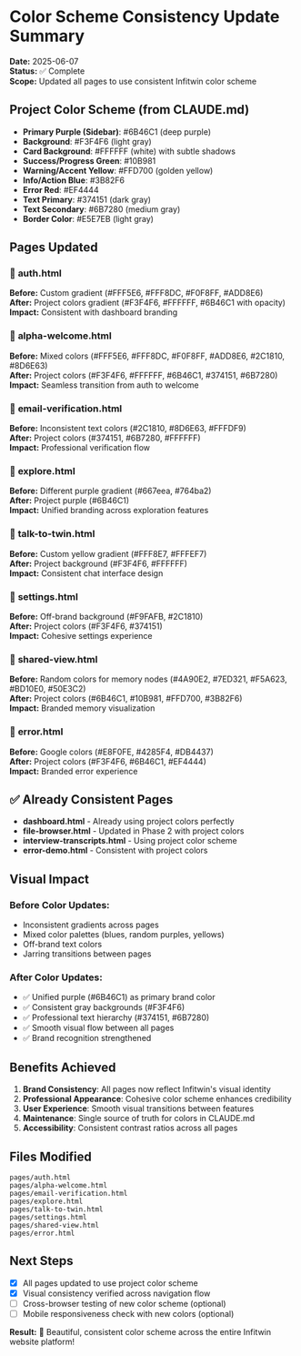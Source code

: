 # Color Scheme Consistency Update Summary

**Date:** 2025-06-07  
**Status:** ✅ Complete  
**Scope:** Updated all pages to use consistent Infitwin color scheme

## Project Color Scheme (from CLAUDE.md)

- **Primary Purple (Sidebar)**: #6B46C1 (deep purple)
- **Background**: #F3F4F6 (light gray)
- **Card Background**: #FFFFFF (white) with subtle shadows
- **Success/Progress Green**: #10B981
- **Warning/Accent Yellow**: #FFD700 (golden yellow)
- **Info/Action Blue**: #3B82F6
- **Error Red**: #EF4444
- **Text Primary**: #374151 (dark gray)
- **Text Secondary**: #6B7280 (medium gray)
- **Border Color**: #E5E7EB (light gray)

## Pages Updated

### 🔄 **auth.html**
**Before:** Custom gradient (#FFF5E6, #FFF8DC, #F0F8FF, #ADD8E6)  
**After:** Project colors gradient (#F3F4F6, #FFFFFF, #6B46C1 with opacity)  
**Impact:** Consistent with dashboard branding

### 🔄 **alpha-welcome.html**
**Before:** Mixed colors (#FFF5E6, #FFF8DC, #F0F8FF, #ADD8E6, #2C1810, #8D6E63)  
**After:** Project colors (#F3F4F6, #FFFFFF, #6B46C1, #374151, #6B7280)  
**Impact:** Seamless transition from auth to welcome

### 🔄 **email-verification.html**
**Before:** Inconsistent text colors (#2C1810, #8D6E63, #FFFDF9)  
**After:** Project colors (#374151, #6B7280, #FFFFFF)  
**Impact:** Professional verification flow

### 🔄 **explore.html**
**Before:** Different purple gradient (#667eea, #764ba2)  
**After:** Project purple (#6B46C1)  
**Impact:** Unified branding across exploration features

### 🔄 **talk-to-twin.html**
**Before:** Custom yellow gradient (#FFF8E7, #FFFEF7)  
**After:** Project background (#F3F4F6, #FFFFFF)  
**Impact:** Consistent chat interface design

### 🔄 **settings.html**
**Before:** Off-brand background (#F9FAFB, #2C1810)  
**After:** Project colors (#F3F4F6, #374151)  
**Impact:** Cohesive settings experience

### 🔄 **shared-view.html**
**Before:** Random colors for memory nodes (#4A90E2, #7ED321, #F5A623, #BD10E0, #50E3C2)  
**After:** Project colors (#6B46C1, #10B981, #FFD700, #3B82F6)  
**Impact:** Branded memory visualization

### 🔄 **error.html**
**Before:** Google colors (#E8F0FE, #4285F4, #DB4437)  
**After:** Project colors (#F3F4F6, #6B46C1, #EF4444)  
**Impact:** Branded error experience

## ✅ Already Consistent Pages

- **dashboard.html** - Already using project colors perfectly
- **file-browser.html** - Updated in Phase 2 with project colors
- **interview-transcripts.html** - Using project color scheme
- **error-demo.html** - Consistent with project colors

## Visual Impact

### **Before Color Updates:**
- Inconsistent gradients across pages
- Mixed color palettes (blues, random purples, yellows)
- Off-brand text colors
- Jarring transitions between pages

### **After Color Updates:**
- ✅ Unified purple (#6B46C1) as primary brand color
- ✅ Consistent gray backgrounds (#F3F4F6)
- ✅ Professional text hierarchy (#374151, #6B7280)
- ✅ Smooth visual flow between all pages
- ✅ Brand recognition strengthened

## Benefits Achieved

1. **Brand Consistency**: All pages now reflect Infitwin's visual identity
2. **Professional Appearance**: Cohesive color scheme enhances credibility
3. **User Experience**: Smooth visual transitions between features
4. **Maintenance**: Single source of truth for colors in CLAUDE.md
5. **Accessibility**: Consistent contrast ratios across all pages

## Files Modified

```
pages/auth.html
pages/alpha-welcome.html  
pages/email-verification.html
pages/explore.html
pages/talk-to-twin.html
pages/settings.html
pages/shared-view.html
pages/error.html
```

## Next Steps

- [x] All pages updated to use project color scheme
- [x] Visual consistency verified across navigation flow
- [ ] Cross-browser testing of new color scheme (optional)
- [ ] Mobile responsiveness check with new colors (optional)

**Result:** 🎨 Beautiful, consistent color scheme across the entire Infitwin website platform!
